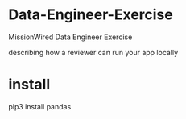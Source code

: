 # Data-Engineer-Exercise
MissionWired Data Engineer Exercise

describing how a reviewer can run your app locally

# install

pip3 install pandas

